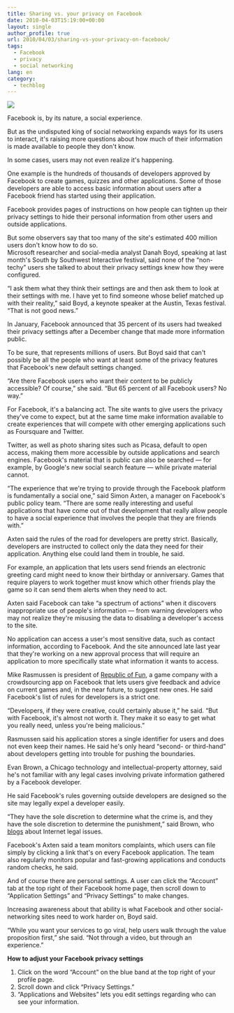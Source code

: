 ```yaml
---
title: Sharing vs. your privacy on Facebook
date: 2010-04-03T15:19:00+00:00
layout: single
author_profile: true
url: 2010/04/03/sharing-vs-your-privacy-on-facebook/
tags:
  - Facebook
  - privacy
  - social networking
lang: en
category: 
  - techblog
---
```

[![](http://1.bp.blogspot.com/_vaUVXcmC3OI/S7dVcxbN8MI/AAAAAAAABdU/Ua9VwIOF34E/s1600/story.facebook.privacy.fb.jpg)](http://1.bp.blogspot.com/_vaUVXcmC3OI/S7dVcxbN8MI/AAAAAAAABdU/Ua9VwIOF34E/s1600-h/story.facebook.privacy.fb.jpg)

Facebook is, by its nature, a social experience.

But as the undisputed king of social networking expands ways for its users to interact, it's raising more questions about how much of their information is made available to people they don't know.

In some cases, users may not even realize it's happening.

One example is the hundreds of thousands of developers approved by Facebook to create games, quizzes and other applications. Some of those developers are able to access basic information about users after a Facebook friend has started using their application.

Facebook provides pages of instructions on how people can tighten up their privacy settings to hide their personal information from other users and outside applications.

But some observers say that too many of the site's estimated 400 million users don't know how to do so.  
Microsoft researcher and social-media analyst Danah Boyd, speaking at last month's South by Southwest Interactive festival, said none of the “non-techy” users she talked to about their privacy settings knew how they were configured.

“I ask them what they think their settings are and then ask them to look at their settings with me. I have yet to find someone whose belief matched up with their reality,” said Boyd, a keynote speaker at the Austin, Texas festival. “That is not good news.”

In January, Facebook announced that 35 percent of its users had tweaked their privacy settings after a December change that made more information public.

To be sure, that represents millions of users. But Boyd said that can't possibly be all the people who want at least some of the privacy features that Facebook's new default settings changed.

“Are there Facebook users who want their content to be publicly accessible? Of course,” she said. “But 65 percent of all Facebook users? No way.”

For Facebook, it's a balancing act. The site wants to give users the privacy they've come to expect, but at the same time make information available to create experiences that will compete with other emerging applications such as Foursquare and Twitter.

Twitter, as well as photo sharing sites such as Picasa, default to open access, making them more accessible by outside applications and search engines. Facebook's material that is public can also be searched — for example, by Google's new social search feature — while private material cannot.

“The experience that we're trying to provide through the Facebook platform is fundamentally a social one,” said Simon Axten, a manager on Facebook's public policy team. “There are some really interesting and useful applications that have come out of that development that really allow people to have a social experience that involves the people that they are friends with.”

Axten said the rules of the road for developers are pretty strict. Basically, developers are instructed to collect only the data they need for their application. Anything else could land them in trouble, he said.

For example, an application that lets users send friends an electronic greeting card might need to know their birthday or anniversary. Games that require players to work together must know which other friends play the game so it can send them alerts when they need to act.

Axten said Facebook can take “a spectrum of actions” when it discovers inappropriate use of people's information — from warning developers who may not realize they're misusing the data to disabling a developer's access to the site.

No application can access a user's most sensitive data, such as contact information, according to Facebook. And the site announced late last year that they're working on a new approval process that will require an application to more specifically state what information it wants to access.

Mike Rasmussen is president of [Republic of Fun](http://www.repfun.com/), a game company with a crowdsourcing app on Facebook that lets users give feedback and advice on current games and, in the near future, to suggest new ones. He said Facebook's list of rules for developers is a strict one.

“Developers, if they were creative, could certainly abuse it,” he said. “But with Facebook, it's almost not worth it. They make it so easy to get what you really need, unless you're being malicious.”

Rasmussen said his application stores a single identifier for users and does not even keep their names. He said he's only heard “second- or third-hand” about developers getting into trouble for pushing the boundaries.

Evan Brown, a Chicago technology and intellectual-property attorney, said he's not familiar with any legal cases involving private information gathered by a Facebook developer.

He said Facebook's rules governing outside developers are designed so the site may legally expel a developer easily.

“They have the sole discretion to determine what the crime is, and they have the sole discretion to determine the punishment,” said Brown, who [blogs](http://blog.internetcases.com/) about Internet legal issues.

Facebook's Axten said a team monitors complaints, which users can file simply by clicking a link that's on every Facebook application. The team also regularly monitors popular and fast-growing applications and conducts random checks, he said.

And of course there are personal settings. A user can click the “Account” tab at the top right of their Facebook home page, then scroll down to “Application Settings” and “Privacy Settings” to make changes.

Increasing awareness about that ability is what Facebook and other social-networking sites need to work harder on, Boyd said.

“While you want your services to go viral, help users walk through the value proposition first,” she said. “Not through a video, but through an experience.”

**How to adjust your Facebook privacy settings**

  1. Click on the word “Account” on the blue band at the top right of your profile page.
  2. Scroll down and click “Privacy Settings.” 
  3. “Applications and Websites” lets you edit settings regarding who can see your information.